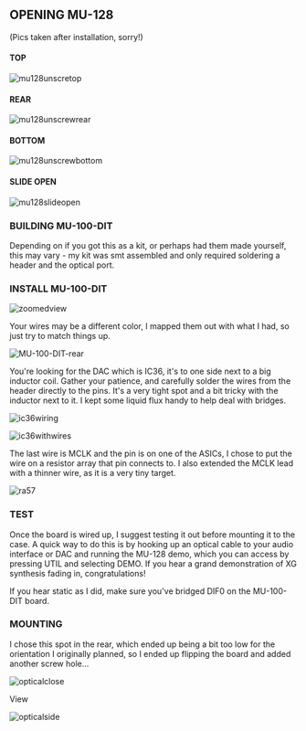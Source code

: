## OPENING MU-128

(Pics taken after installation, sorry!)

#### TOP
![mu128unscretop](https://user-images.githubusercontent.com/326734/200065645-c43b2884-0f19-4ec1-b2d1-2ce3a0f89e24.png)

#### REAR

![mu128unscrewrear](https://user-images.githubusercontent.com/326734/200065658-97478007-1ddf-48a3-8446-5a890fa71c98.png)

#### BOTTOM
![mu128unscrewbottom](https://user-images.githubusercontent.com/326734/200065674-00b2cc38-1ef9-498b-8398-129e169be093.png)

#### SLIDE OPEN

![mu128slideopen](https://user-images.githubusercontent.com/326734/200065994-04ca8ac9-d1b1-4703-942d-4af05d85d691.png)

### BUILDING MU-100-DIT

Depending on if you got this as a kit, or perhaps had them made yourself, this may vary - my kit was smt assembled and only required soldering a header and the optical port.

### INSTALL MU-100-DIT

![zoomedview](https://user-images.githubusercontent.com/326734/199870376-7a52b0af-d44f-4b70-975a-f2a853cd958f.png)

Your wires may be a different color, I mapped them out with what I had, so just try to match things up.

![MU-100-DIT-rear](https://user-images.githubusercontent.com/326734/199870247-9b8a227f-bedb-4162-ac54-a4b41283a15b.png)

You're looking for the DAC which is IC36, it's to one side next to a big inductor coil. Gather your patience, and carefully solder the wires from the header directly to the pins. It's a very tight spot and a bit tricky with the inductor next to it. I kept some liquid flux handy to help deal with bridges.

![ic36wiring](https://user-images.githubusercontent.com/326734/199870308-f5db9d89-d079-4233-86da-673defeb4fea.png)

![ic36withwires](https://user-images.githubusercontent.com/326734/199870341-220e319b-c2f4-43fd-ab37-331a3d2cc63f.png)

The last wire is MCLK and the pin is on one of the ASICs, I chose to put the wire on a resistor array that pin connects to. I also extended the MCLK lead with a thinner wire, as it is a very tiny target.

![ra57](https://user-images.githubusercontent.com/326734/199870368-fd08280d-c4b4-4ae4-b28a-46825af40517.png)

### TEST

Once the board is wired up, I suggest testing it out before mounting it to the case. A quick way to do this is by hooking up an optical cable to your audio interface or DAC and running the MU-128 demo, which you can access by pressing UTIL and selecting DEMO. If you hear a grand demonstration of XG synthesis fading in, congratulations!

If you hear static as I did, make sure you've bridged DIF0 on the MU-100-DIT board.

### MOUNTING

I chose this spot in the rear, which ended up being a bit too low for the orientation I originally planned, so I ended up flipping the board and added another screw hole...

![opticalclose](https://user-images.githubusercontent.com/326734/200067517-4db47a07-76a4-4320-9bcc-7a2b423b53b8.png)

View

![opticalside](https://user-images.githubusercontent.com/326734/200066850-e4c684b3-4bd6-4f4d-9bf1-f63ebd51b7d6.png)
